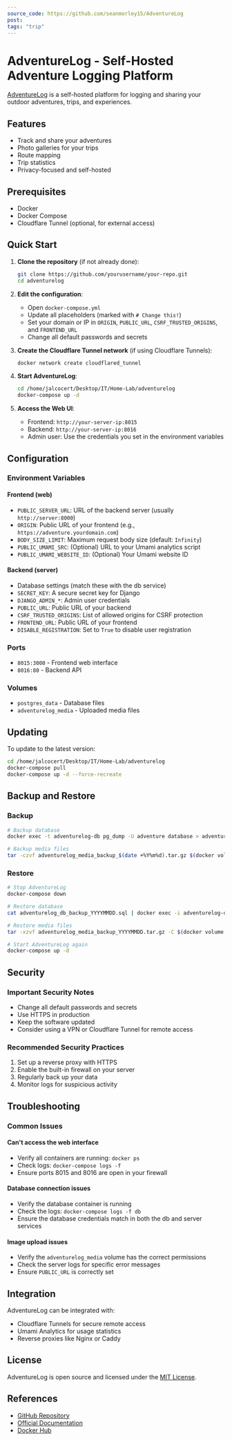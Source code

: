```yaml
---
source_code: https://github.com/seanmorley15/AdventureLog
post: 
tags: "trip"
---
```


# AdventureLog - Self-Hosted Adventure Logging Platform

[AdventureLog](https://adventurelog.app/) is a self-hosted platform for logging and sharing your outdoor adventures, trips, and experiences.

## Features
- Track and share your adventures
- Photo galleries for your trips
- Route mapping
- Trip statistics
- Privacy-focused and self-hosted

## Prerequisites
- Docker
- Docker Compose
- Cloudflare Tunnel (optional, for external access)

## Quick Start

1. **Clone the repository** (if not already done):
   ```bash
   git clone https://github.com/yourusername/your-repo.git
   cd adventurelog
   ```

2. **Edit the configuration**:
   - Open `docker-compose.yml`
   - Update all placeholders (marked with `# Change this!`)
   - Set your domain or IP in `ORIGIN`, `PUBLIC_URL`, `CSRF_TRUSTED_ORIGINS`, and `FRONTEND_URL`
   - Change all default passwords and secrets

3. **Create the Cloudflare Tunnel network** (if using Cloudflare Tunnels):
   ```bash
   docker network create cloudflared_tunnel
   ```

4. **Start AdventureLog**:
   ```bash
   cd /home/jalcocert/Desktop/IT/Home-Lab/adventurelog
   docker-compose up -d
   ```

5. **Access the Web UI**:
   - Frontend: `http://your-server-ip:8015`
   - Backend: `http://your-server-ip:8016`
   - Admin user: Use the credentials you set in the environment variables

## Configuration

### Environment Variables

#### Frontend (web)
- `PUBLIC_SERVER_URL`: URL of the backend server (usually `http://server:8000`)
- `ORIGIN`: Public URL of your frontend (e.g., `https://adventure.yourdomain.com`)
- `BODY_SIZE_LIMIT`: Maximum request body size (default: `Infinity`)
- `PUBLIC_UMAMI_SRC`: (Optional) URL to your Umami analytics script
- `PUBLIC_UMAMI_WEBSITE_ID`: (Optional) Your Umami website ID

#### Backend (server)
- Database settings (match these with the db service)
- `SECRET_KEY`: A secure secret key for Django
- `DJANGO_ADMIN_*`: Admin user credentials
- `PUBLIC_URL`: Public URL of your backend
- `CSRF_TRUSTED_ORIGINS`: List of allowed origins for CSRF protection
- `FRONTEND_URL`: Public URL of your frontend
- `DISABLE_REGISTRATION`: Set to `True` to disable user registration

### Ports
- `8015:3000` - Frontend web interface
- `8016:80` - Backend API

### Volumes
- `postgres_data` - Database files
- `adventurelog_media` - Uploaded media files

## Updating

To update to the latest version:

```bash
cd /home/jalcocert/Desktop/IT/Home-Lab/adventurelog
docker-compose pull
docker-compose up -d --force-recreate
```

## Backup and Restore

### Backup
```bash
# Backup database
docker exec -t adventurelog-db pg_dump -U adventure database > adventurelog_db_backup_$(date +%Y%m%d).sql

# Backup media files
tar -czvf adventurelog_media_backup_$(date +%Y%m%d).tar.gz $(docker volume inspect -f '{{ .Mountpoint }}' adventurelog_adventurelog_media)
```

### Restore
```bash
# Stop AdventureLog
docker-compose down

# Restore database
cat adventurelog_db_backup_YYYYMMDD.sql | docker exec -i adventurelog-db psql -U adventure database

# Restore media files
tar -xzvf adventurelog_media_backup_YYYYMMDD.tar.gz -C $(docker volume inspect -f '{{ .Mountpoint }}' adventurelog_adventurelog_media)

# Start AdventureLog again
docker-compose up -d
```

## Security

### Important Security Notes
- Change all default passwords and secrets
- Use HTTPS in production
- Keep the software updated
- Consider using a VPN or Cloudflare Tunnel for remote access

### Recommended Security Practices
1. Set up a reverse proxy with HTTPS
2. Enable the built-in firewall on your server
3. Regularly back up your data
4. Monitor logs for suspicious activity

## Troubleshooting

### Common Issues

#### Can't access the web interface
- Verify all containers are running: `docker ps`
- Check logs: `docker-compose logs -f`
- Ensure ports 8015 and 8016 are open in your firewall

#### Database connection issues
- Verify the database container is running
- Check the logs: `docker-compose logs -f db`
- Ensure the database credentials match in both the db and server services

#### Image upload issues
- Verify the `adventurelog_media` volume has the correct permissions
- Check the server logs for specific error messages
- Ensure `PUBLIC_URL` is correctly set

## Integration

AdventureLog can be integrated with:
- Cloudflare Tunnels for secure remote access
- Umami Analytics for usage statistics
- Reverse proxies like Nginx or Caddy

## License
AdventureLog is open source and licensed under the [MIT License](https://github.com/seanmorley15/AdventureLog/blob/main/LICENSE).

## References
- [GitHub Repository](https://github.com/seanmorley15/AdventureLog)
- [Official Documentation](https://adventurelog.app/)
- [Docker Hub](https://github.com/seanmorley15/AdventureLog/pkgs/container/adventurelog-frontend)
